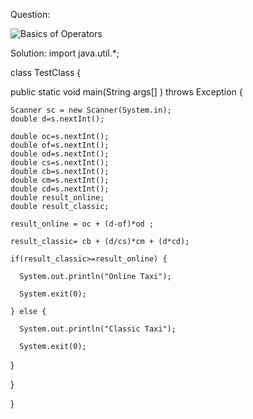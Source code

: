 Question:

![Basics of Operators](https://user-images.githubusercontent.com/71627585/151707825-5fc81272-99e4-439e-a86c-8b636b8dfaf2.png)


Solution:
import java.util.*;

class TestClass {

  public static void main(String args[] ) throws Exception {

    Scanner sc = new Scanner(System.in);
    double d=s.nextInt();

    double oc=s.nextInt();
    double of=s.nextInt();
    double od=s.nextInt();
    double cs=s.nextInt();
    double cb=s.nextInt();
    double cm=s.nextInt();
    double cd=s.nextInt();
    double result_online;
    double result_classic;

    result_online = oc + (d-of)*od ;

    result_classic= cb + (d/cs)*cm + (d*cd);

    if(result_classic>=result_online) {

      System.out.println("Online Taxi");

      System.exit(0);

    } else {

      System.out.println("Classic Taxi");

      System.exit(0);

}



 

}

}
